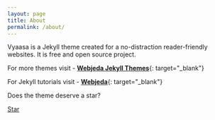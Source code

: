 ```yaml
---
layout: page
title: About
permalink: /about/
---
```


Vyaasa is a Jekyll theme created for a no-distraction reader-friendly websites. It is free and open source project. 

For more themes visit - [**Webjeda Jekyll Themes**](http://blog.webjeda.com/jekyll-themes/){: target="_blank"}

For Jekyll tutorials visit - [**Webjeda**](http://blog.webjeda.com/){: target="_blank"}

Does the theme deserve a star?

<a class="github-button" href="http://github.com/sharu725/vyaasa" data-style="mega" data-count-href="/sharu725/vyaasa/stargazers" data-count-api="/repos/sharu725/vyaasa#stargazers_count" data-count-aria-label="# stargazers on GitHub" aria-label="Star sharu725/vyaasa on GitHub">Star</a>
<script async defer src="http://buttons.github.io/buttons.js"></script>